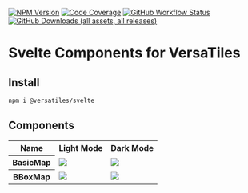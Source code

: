 [![NPM Version](https://img.shields.io/npm/v/%40versatiles%2Fsvelte)](https://www.npmjs.com/package/@versatiles/svelte)
[![Code Coverage](https://codecov.io/gh/versatiles-org/node-versatiles-svelte/branch/main/graph/badge.svg?token=DaJDN0E3Ae)](https://codecov.io/gh/versatiles-org/node-versatiles-svelte)
[![GitHub Workflow Status](https://img.shields.io/github/actions/workflow/status/versatiles-org/node-versatiles-svelte/ci.yml)](https://github.com/versatiles-org/node-versatiles-svelte/actions/workflows/ci.yml)
[![GitHub Downloads (all assets, all releases)](https://img.shields.io/github/downloads/versatiles-org/node-versatiles-svelte/total)](https://github.com/versatiles-org/node-versatiles-svelte/releases/latest)

# Svelte Components for VersaTiles

## Install

```bash
npm i @versatiles/svelte
```

## Components

<table>
	<tr>
		<th>Name</th>
		<th>Light Mode</th>
		<th>Dark Mode</th>
	</tr>
	<tr>
		<th>BasicMap</th>
		<td><img src="https://github.com/versatiles-org/node-versatiles-svelte/releases/latest/download/basic-map-light.png"></td>
		<td><img src="https://github.com/versatiles-org/node-versatiles-svelte/releases/latest/download/basic-map-dark.png"></td>
	</tr>
	<tr>
		<th>BBoxMap</th>
		<td><img src="https://github.com/versatiles-org/node-versatiles-svelte/releases/latest/download/bbox-map-light.png"></td>
		<td><img src="https://github.com/versatiles-org/node-versatiles-svelte/releases/latest/download/bbox-map-dark.png"></td>
	</tr>
</table>

